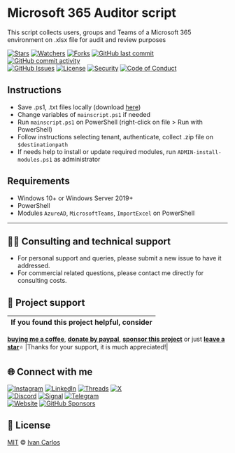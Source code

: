 # Microsoft 365 Auditor script
This script collects users, groups and Teams of a Microsoft 365 environment on .xlsx file for audit and review purposes

[![Stars](https://img.shields.io/github/stars/ivancarlosti/m365auditor?label=⭐%20Stars&color=gold&style=flat)](https://github.com/ivancarlosti/m365auditor/stargazers)
[![Watchers](https://img.shields.io/github/watchers/ivancarlosti/m365auditor?label=Watchers&style=flat&color=red)](https://github.com/sponsors/ivancarlosti)
[![Forks](https://img.shields.io/github/forks/ivancarlosti/m365auditor?label=Forks&style=flat&color=ff69b4)](https://github.com/sponsors/ivancarlosti)
[![GitHub last commit](https://img.shields.io/github/last-commit/ivancarlosti/m365auditor?label=Last%20Commit)](https://github.com/ivancarlosti/m365auditor/commits)
[![GitHub commit activity](https://img.shields.io/github/commit-activity/m/ivancarlosti/m365auditor?label=Activity)](https://github.com/ivancarlosti/m365auditor/pulse)  
[![GitHub Issues](https://img.shields.io/github/issues/ivancarlosti/m365auditor?label=Issues&color=orange)](https://github.com/ivancarlosti/m365auditor/issues)
[![License](https://img.shields.io/github/license/ivancarlosti/m365auditor?label=License)](LICENSE)
[![Security](https://img.shields.io/badge/Security-View%20Here-purple)](https://github.com/ivancarlosti/m365auditor/security)
[![Code of Conduct](https://img.shields.io/badge/Code%20of%20Conduct-1.4-4baaaa)](https://github.com/ivancarlosti/m365auditor/tree/main?tab=coc-ov-file)

## Instructions
* Save .ps1, .txt files locally (download [here](https://github.com/ivancarlosti/m365auditor/zipball/master))
* Change variables of `mainscript.ps1` if needed
* Run `mainscript.ps1` on PowerShell (right-click on file > Run with PowerShell)
* Follow instructions selecting tenant, authenticate, collect .zip file on `$destinationpath`
* If needs help to install or update required modules, run `ADMIN-install-modules.ps1` as administrator

## Requirements
* Windows 10+ or Windows Server 2019+
* PowerShell
* Modules `AzureAD`, `MicrosoftTeams`, `ImportExcel` on PowerShell

---

## 🧑‍💻 Consulting and technical support
* For personal support and queries, please submit a new issue to have it addressed.
* For commercial related questions, please contact me directly for consulting costs. 

## 🩷 Project support
| If you found this project helpful, consider |
| :---: |
[**buying me a coffee**][buymeacoffee], [**donate by paypal**][paypal], [**sponsor this project**][sponsor] or just [**leave a star**](../..)⭐
|Thanks for your support, it is much appreciated!|

## 🌐 Connect with me
[![Instagram](https://img.shields.io/badge/Instagram-@ivancarlos-E4405F)](https://instagram.com/ivancarlos)
[![LinkedIn](https://img.shields.io/badge/LinkedIn-@ivancarlos-0077B5)](https://www.linkedin.com/in/ivancarlos)
[![Threads](https://img.shields.io/badge/Threads-@ivancarlos-808080)](https://threads.net/@ivancarlos)
[![X](https://img.shields.io/badge/X-@ivancarlos-000000)](https://x.com/ivancarlos)  
[![Discord](https://img.shields.io/badge/Discord-@ivancarlos.me-5865F2)](https://discord.com/users/ivancarlos.me)
[![Signal](https://img.shields.io/badge/Signal-@ivancarlos.01-2592E9)](https://icc.gg/-signal)
[![Telegram](https://img.shields.io/badge/Telegram-@ivancarlos-26A5E4)](https://t.me/ivancarlos)  
[![Website](https://img.shields.io/badge/Website-ivancarlos.me-FF6B6B)](https://ivancarlos.me)
[![GitHub Sponsors](https://img.shields.io/github/sponsors/ivancarlosti?label=GitHub%20Sponsors&color=ffc0cb)][sponsor]

## 📃 License
[MIT](LICENSE) © [Ivan Carlos][ivancarlos]

[cc]: https://docs.github.com/en/communities/setting-up-your-project-for-healthy-contributions/adding-a-code-of-conduct-to-your-project
[contributing]: https://docs.github.com/en/articles/setting-guidelines-for-repository-contributors
[security]: https://docs.github.com/en/code-security/getting-started/adding-a-security-policy-to-your-repository
[support]: https://docs.github.com/en/articles/adding-support-resources-to-your-project
[it]: https://docs.github.com/en/communities/using-templates-to-encourage-useful-issues-and-pull-requests/configuring-issue-templates-for-your-repository#configuring-the-template-chooser
[prt]: https://docs.github.com/en/communities/using-templates-to-encourage-useful-issues-and-pull-requests/creating-a-pull-request-template-for-your-repository
[funding]: https://docs.github.com/en/articles/displaying-a-sponsor-button-in-your-repository
[ivancarlos]: https://ivancarlos.me
[buymeacoffee]: https://www.buymeacoffee.com/ivancarlos
[paypal]: https://icc.gg/donate
[sponsor]: https://github.com/sponsors/ivancarlosti
